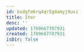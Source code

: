 ```yaml
---
id: bsdgfe6rq4qr5g4amyj9usi
title: Iter
desc: ''
updated: 1709667707931
created: 1709667707931
isDir: false
---
```


